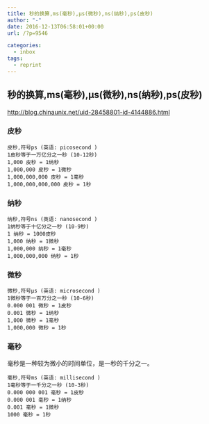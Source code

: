 ```yaml
---
title: 秒的换算,ms(毫秒),μs(微秒),ns(纳秒),ps(皮秒)
author: "-"
date: 2016-12-13T06:58:01+00:00
url: /?p=9546

categories:
  - inbox
tags:
  - reprint
---
```

## 秒的换算,ms(毫秒),μs(微秒),ns(纳秒),ps(皮秒)
http://blog.chinaunix.net/uid-28458801-id-4144886.html


### 皮秒
    皮秒,符号ps (英语: picosecond ) 
    1皮秒等于一万亿分之一秒 (10-12秒) 
    1,000 皮秒 = 1纳秒
    1,000,000 皮秒 = 1微秒
    1,000,000,000 皮秒 = 1毫秒
    1,000,000,000,000 皮秒 = 1秒

### 纳秒
    纳秒,符号ns (英语: nanosecond ) 
    1纳秒等于十亿分之一秒 (10-9秒) 
    1 纳秒 = 1000皮秒
    1,000 纳秒 = 1微秒
    1,000,000 纳秒 = 1毫秒
    1,000,000,000 纳秒 = 1秒

### 微秒
    微秒,符号μs (英语: microsecond ) 
    1微秒等于一百万分之一秒 (10-6秒) 
    0.000 001 微秒 = 1皮秒
    0.001 微秒 = 1纳秒
    1,000 微秒 = 1毫秒
    1,000,000 微秒 = 1秒
  
### 毫秒
毫秒是一种较为微小的时间单位，是一秒的千分之一。

    毫秒,符号ms (英语: millisecond ) 
    1毫秒等于一千分之一秒 (10-3秒) 
    0.000 000 001 毫秒 = 1皮秒
    0.000 001 毫秒 = 1纳秒
    0.001 毫秒 = 1微秒
    1000 毫秒 = 1秒